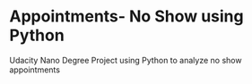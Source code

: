 # Appointments- No Show using Python
 Udacity Nano Degree Project using Python to analyze no show appointments
